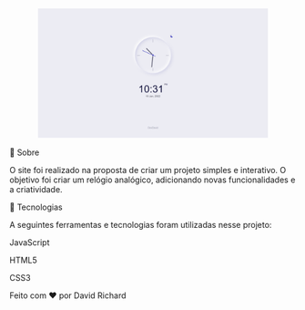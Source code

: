<div align="center" id="top"> 
  <img style="width:80%;" src="imagens/project-relogio.png" alt="Projeto Relogio" />
</div>

🎯 Sobre
   <br>
   
O site foi realizado na proposta de criar um projeto simples e interativo. O objetivo foi criar um relógio analógico, adicionando novas funcionalidades e a criatividade.


🚀 Tecnologias
   <br>

A seguintes ferramentas e tecnologias foram utilizadas nesse projeto:

JavaScript

HTML5

CSS3
 

Feito com ❤️ por David Richard